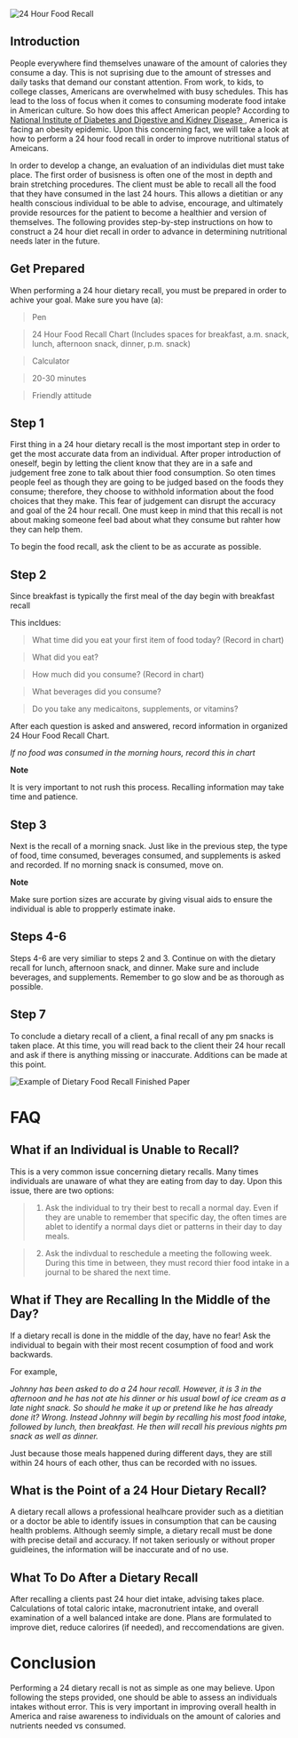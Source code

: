 ![ 24 Hour Food Recall ]( https://github.com/lakinsimmerman/Dietary-Food-Recall/blob/master/ll.jpg )
## Introduction ## 
People everywhere find themselves unaware of the amount of calories they consume a day.
This is not suprising due to the amount of stresses and daily tasks that demand our constant attention. From work, to kids, to college classes, Americans are overwhelmed with busy schedules. 
This has lead to the loss of focus when it comes to consuming moderate food intake in American culture. 
So how does this affect American people? 
According to [ National Institute of Diabetes and Digestive and Kidney Disease ]( https://www.niddk.nih.gov/health-information/health-statistics/overweight-obesity), America is facing an obesity epidemic. Upon this concerning fact, we will take a look at how to perform a 24 hour food recall in order to improve nutritional status of Ameicans.


In order to develop a change, an evaluation of an individulas diet must take place. 
The first order of busisness is often one of the most in depth and brain stretching procedures. 
The client must be able to recall all the food that they have consumed in the last 24 hours. 
This allows a dietitian or any health conscious individual to be able to advise, encourage, and ultimately provide resources for the patient to become a healthier and version of themselves. 
The following provides step-by-step instructions on how to construct a 24 hour diet recall in order to advance in determining nutritional needs later in the future.

## Get Prepared ##
When performing a 24 hour dietary recall, you must be prepared in order to achive your goal. Make sure you have (a):
>Pen

>24 Hour Food Recall Chart (Includes spaces for breakfast, a.m. snack, lunch, afternoon snack, dinner, p.m. snack)

>Calculator

>20-30 minutes

>Friendly attitude



## Step 1 ##
First thing in a 24 hour dietary recall is the most important step in order to get the most accurate data from an individual. 
After proper introduction of oneself, begin by letting the client know that they are in a safe and judgement free zone to talk about thier food consumption. 
So oten times people feel as though they are going to be judged based on the foods they consume; therefore, they choose to withhold information about the food choices that they make.
This fear of judgement can disrupt the accuracy and goal of the 24 hour recall. 
One must keep in mind that this recall is not about making someone feel bad about what they consume but rahter how they can help them. 

To begin the food recall, ask the client to be as accurate as possible.

## Step 2 ##
Since breakfast is typically the first meal of the day begin with breakfast recall

This incldues:

>What time did you eat your first item of food today? (Record in chart) 

>What did you eat? 

>How much did you consume? (Record in chart) 

>What beverages did you consume? 

>Do you take any medicaitons, supplements, or vitamins? 

After each question is asked and answered, record information in organized 24 Hour Food Recall Chart. 

*If no food was consumed in the morning hours, record this in chart* 

**Note**

It is very important to not rush this process. Recalling information may take time and patience. 

## Step 3 ##
Next is the recall of a morning snack. Just like in the previous step, the type of food, time consumed, beverages consumed, and supplements is asked and recorded. If no morning snack is consumed, move on. 

**Note** 

Make sure portion sizes are accurate by giving visual aids to ensure the individual is able to propperly estimate inake.

## Steps 4-6 ##
Steps 4-6 are very similiar to steps 2 and 3.
Continue on with the dietary recall for lunch, afternoon snack, and dinner. Make sure and include beverages, and supplements. 
Remember to go slow and be as thorough as possible. 

## Step 7 ##
To conclude a dietary recall of a client, a final recall of any pm snacks is taken place. 
At this time, you will read back to the client their 24 hour recall and ask if there is anything missing or inaccurate. 
Additions can be made at this point.

![ Example of Dietary Food Recall Finished Paper ](https://github.com/lakinsimmerman/Dietary-Food-Recall/blob/master/th3AOK1F13.jpg)


# FAQ #
## What if an Individual is Unable to Recall? ##

This is a very common issue concerning dietary recalls. Many times individuals are unaware of what they are eating from day to day. 
Upon this issue, there are two options:

>1. Ask the individual to try their best to recall a normal day. Even if they are unable to remember that specific day, the often times are ablet to identify a normal days diet or patterns in their day to day meals. 

>2. Ask the indivdual to reschedule a meeting the following week. During this time in between, they must record thier food intake in a journal to be shared the next time. 

## What if They are Recalling In the Middle of the Day? 

If a dietary recall is done in the middle of the day, have no fear!
Ask the individual to begain with their most recent cosumption of food and work backwards. 

For example, 

*Johnny has been asked to do a 24 hour recall. However, it is 3 in the afternoon and he has not ate his dinner or his usual bowl of ice cream as a late night snack. So should he make it up or pretend like he has already done it? Wrong. Instead Johnny will begin by recalling his most food intake, followed by lunch, then breakfast. He then will recall his previous nights pm snack as well as dinner.*

Just because those meals happened during different days, they are still within 24 hours of each other, thus can be recorded with no issues. 

## What is the Point of a 24 Hour Dietary Recall?

A dietary recall allows a professional healhcare provider such as a dietitian or a doctor be able to identify issues in consumption that can be causing health problems.
Although seemly simple, a dietary recall must be done with precise detail and accuracy. 
If not taken seriously or without proper guidleines, the information will be inaccurate and of no use. 

## What To Do After a Dietary Recall ##
After recalling a clients past 24 hour diet intake, advising takes place. Calculations of total caloric intake, macronutrient intake, and overall examination of a well balanced intake are done. 
Plans are formulated to improve diet, reduce calorires (if needed), and reccomendations are given.  

# Conclusion #
Performing a 24 dietary recall is not as simple as one may believe. 
Upon following the steps provided, one should be able to assess an individuals intakes without error. 
This is very important in improving overall health in America and raise awareness to individuals on the amount of calories and nutrients needed vs consumed. 


